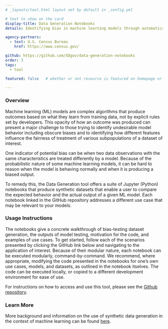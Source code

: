 ```yaml
---
# _layouts/tool.html layout set by default in _config.yml

# text to show on the card
display-title: Data Generation Notebooks
details: Identifying bias in machine learning models through automatically generated synthetic datasets.

agency-partners:
  - text: U.S. Census Bureau
    href: https://www.census.gov/

github: https://github.com/XDgov/data-generation-notebooks
order: 3
tags:
  - tool

featured: false   # whether or not resource is featured on homepage or /resources. can also be left blank.

---
```


### Overview
Machine learning (ML) models are complex algorithms that produce outcomes based on what they learn from training data, not by explicit rules set by developers. This opacity of how an outcome was produced can present a major challenge to those trying to identify undesirable model behavior including obscure biases and to identifying how different features influence the fairness of treatment of various subpopulations of a dataset of interest. 

One indicator of potential bias can be when two data observations with the same characteristics are treated differently by a model. Because of the probabilistic nature of some machine learning models, it can be hard to reason when the model is behaving normally and when it is producing a biased output. 

To remedy this, the Data Generation tool offers a suite of Jupyter (Python) notebooks that produce synthetic datasets that enable a user to compare the expected behavior and the actual output of a given ML model. Each notebook linked in the GitHub repository addresses a different use case that may be relevant to your models.

### Usage Instructions

The notebooks give a concrete walkthrough of bias-testing dataset generation, the outputs of model testing, motivation for the code, and examples of use cases. To get started, follow each of the scenarios presented by clicking the GitHub link below and navigating to the application of interest. Because of their modular nature, each notebook can be executed modularly, command-by-command. We recommend, where appropriate, modifying the code presented in the notebooks for one’s own use cases, models, and datasets, as outlined in the notebook itselves. The code can be executed locally, or copied to a different development environment for ease of use. 

For instructions on how to access and use this tool, please see the <a href="https://github.com/XDgov/data-generation-notebooks" target="_blank" rel="noopener noreferrer">Github repository</a>. 

### Learn More
More background and information on the use of synthetic data generation in the context of machine learning can be found <a href="https://dl.acm.org/doi/abs/10.1145/3339252.3339281" target="_blank" rel="noopener noreferrer">here</a>.